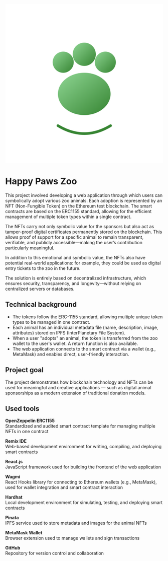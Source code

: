 ![Logo](./public/logo.svg)

# Happy Paws Zoo

This project involved developing a web application through which users can symbolically adopt
various zoo animals. Each adoption is represented by an NFT (Non-Fungible Token) on the
Ethereum test blockchain. The smart contracts are based on the ERC1155 standard, allowing
for the efficient management of multiple token types within a single contract.

The NFTs carry not only symbolic value for the sponsors but also act as tamper-proof digital
certificates permanently stored on the blockchain. This allows proof of support for a specific
animal to remain transparent, verifiable, and publicly accessible—making the user’s
contribution particularly meaningful.

In addition to this emotional and symbolic value, the NFTs also have potential real-world
applications: for example, they could be used as digital entry tickets to the zoo in the future.

The solution is entirely based on decentralized infrastructure, which ensures security,
transparency, and longevity—without relying on centralized servers or databases.

## Technical background

- The tokens follow the ERC-1155 standard, allowing multiple unique token types to be
managed in one contract.
- Each animal has an individual metadata file (name, description, image, attributes)
stored on IPFS (InterPlanetary File System).
- When a user "adopts" an animal, the token is transferred from the zoo wallet to the
user's wallet. A return function is also available.
- The web application connects to the smart contract via a wallet (e.g., MetaMask) and
enables direct, user-friendly interaction.

## Project goal

The project demonstrates how blockchain technology and NFTs can be used for meaningful
and creative applications — such as digital animal sponsorships as a modern extension of
traditional donation models.

## Used tools

**OpenZeppelin ERC1155**\
Standardized and audited smart contract template for managing multiple NFTs in one contract

**Remix IDE**\
Web-based development environment for writing, compiling, and deploying smart contracts

**React.js**\
JavaScript framework used for building the frontend of the web application

**Wagmi**\
React Hooks library for connecting to Ethereum wallets (e.g., MetaMask), used for wallet integration and smart contract interaction

**Hardhat**\
Local development environment for simulating, testing, and deploying smart contracts

**Pinata**\
IPFS service used to store metadata and images for the animal NFTs

**MetaMask Wallet**\
Browser extension used to manage wallets and sign transactions

**GitHub**\
Repository for version control and collaboration
